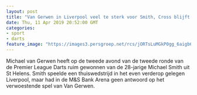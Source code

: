 ```yaml
---
layout: post
title: "Van Gerwen in Liverpool veel te sterk voor Smith, Cross blijft koploper"
date: Thu, 11 Apr 2019 20:52:00 GMT
categories: 
- sport 
- darts 
feature_image: "https://images3.persgroep.net/rcs/jORTsLuMGkP0gg_6aigb65RBq2c/diocontent/144511858/_fitwidth/400/?appId=21791a8992982cd8da851550a453bd7f&quality=0.7"
---
```


Michael van Gerwen heeft op de tweede avond van de tweede ronde van de Premier League Darts ruim gewonnen van de 28-jarige Michael Smith uit St Helens. Smith speelde een thuiswedstrijd in het even verderop gelegen Liverpool, maar had in de M&S Bank Arena geen antwoord op het verwoestende spel van Van Gerwen.
